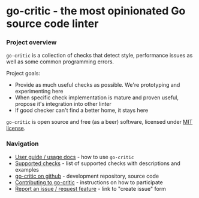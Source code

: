 # go-critic - the most opinionated Go source code linter

### Project overview

`go-critic` is a collection of checks that detect style, performance issues as well
as some common programming errors.

Project goals:
* Provide as much useful checks as possible. We're prototyping and experimenting here
* When specific check implementation is mature and proven useful, propose it's integration into other linter
* If good checker can't find a better home, it stays here

`go-critic` is open source and free (as a beer) software, licensed under [MIT license](https://github.com/go-critic/go-critic/blob/master/LICENSE).

### Navigation

* [User guide / usage docs](https://github.com/go-critic/go-critic#usage) - how to use `go-critic`
* [Supported checks](/overview.md) - list of supported checks with descriptions and examples
* [go-critic on github](https://github.com/go-critic/go-critic) - development repository, source code
* [Contributing to go-critic](https://github.com/go-critic/go-critic#contributing) - instructions on how to participate
* [Report an issue / request feature](https://github.com/go-critic/go-critic/issues/new) - link to "create issue" form
